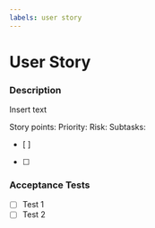 ```yaml
---
labels: user story
---
```

# User Story

### Description
Insert text

Story points:
Priority:
Risk:
Subtasks:
- [ ]
- [ ]

### Acceptance Tests
- [ ] Test 1
- [ ] Test 2
